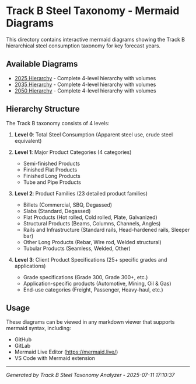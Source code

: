 # Track B Steel Taxonomy - Mermaid Diagrams

This directory contains interactive mermaid diagrams showing the Track B hierarchical steel consumption taxonomy for key forecast years.

## Available Diagrams

- [2025 Hierarchy](track_b_hierarchy_2025.md) - Complete 4-level hierarchy with volumes
- [2035 Hierarchy](track_b_hierarchy_2035.md) - Complete 4-level hierarchy with volumes
- [2050 Hierarchy](track_b_hierarchy_2050.md) - Complete 4-level hierarchy with volumes

## Hierarchy Structure

The Track B taxonomy consists of 4 levels:

1. **Level 0**: Total Steel Consumption (Apparent steel use, crude steel equivalent)
2. **Level 1**: Major Product Categories (4 categories)
   - Semi-finished Products
   - Finished Flat Products  
   - Finished Long Products
   - Tube and Pipe Products

3. **Level 2**: Product Families (23 detailed product families)
   - Billets (Commercial, SBQ, Degassed)
   - Slabs (Standard, Degassed)
   - Flat Products (Hot rolled, Cold rolled, Plate, Galvanized)
   - Structural Products (Beams, Columns, Channels, Angles)
   - Rails and Infrastructure (Standard rails, Head-hardened rails, Sleeper bar)
   - Other Long Products (Rebar, Wire rod, Welded structural)
   - Tubular Products (Seamless, Welded, Other)

4. **Level 3**: Client Product Specifications (25+ specific grades and applications)
   - Grade specifications (Grade 300, Grade 300+, etc.)
   - Application-specific products (Automotive, Mining, Oil & Gas)
   - End-use categories (Freight, Passenger, Heavy-haul, etc.)

## Usage

These diagrams can be viewed in any markdown viewer that supports mermaid syntax, including:
- GitHub
- GitLab  
- Mermaid Live Editor (https://mermaid.live/)
- VS Code with Mermaid extension

---
*Generated by Track B Steel Taxonomy Analyzer - 2025-07-11 17:10:37*
